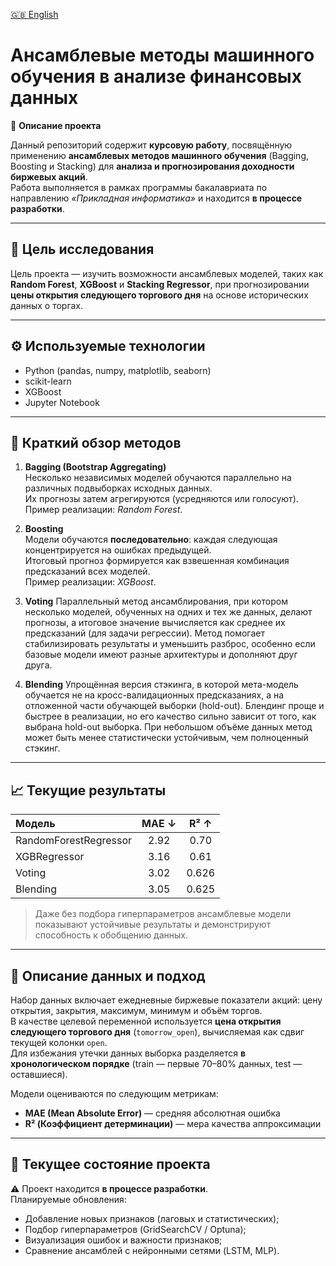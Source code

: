 [🇬🇧 English](README.md)

# Ансамблевые методы машинного обучения в анализе финансовых данных

📘 **Описание проекта**

Данный репозиторий содержит **курсовую работу**, посвящённую применению **ансамблевых методов машинного обучения** (Bagging, Boosting и Stacking) для **анализа и прогнозирования доходности биржевых акций**.  
Работа выполняется в рамках программы бакалавриата по направлению *«Прикладная информатика»* и находится **в процессе разработки**.

---

## 🎯 **Цель исследования**

Цель проекта — изучить возможности ансамблевых моделей, таких как **Random Forest**, **XGBoost** и **Stacking Regressor**, при прогнозировании **цены открытия следующего торгового дня** на основе исторических данных о торгах.

---

## ⚙️ **Используемые технологии**
- Python (pandas, numpy, matplotlib, seaborn)  
- scikit-learn  
- XGBoost  
- Jupyter Notebook  

---

## 🧩 **Краткий обзор методов**

1. **Bagging (Bootstrap Aggregating)**  
   Несколько независимых моделей обучаются параллельно на различных подвыборках исходных данных.  
   Их прогнозы затем агрегируются (усредняются или голосуют).  
   Пример реализации: *Random Forest*.

2. **Boosting**  
   Модели обучаются **последовательно**: каждая следующая концентрируется на ошибках предыдущей.  
   Итоговый прогноз формируется как взвешенная комбинация предсказаний всех моделей.  
   Пример реализации: *XGBoost*.
   
3. **Voting**
   Параллельный метод ансамблирования, при котором несколько моделей, обученных на одних и тех же данных, делают прогнозы, а итоговое значение вычисляется как среднее их предсказаний (для задачи регрессии).
   Метод помогает стабилизировать результаты и уменьшить разброс, особенно если базовые модели имеют разные архитектуры и дополняют друг друга.
   
4. **Blending**
   Упрощённая версия стэкинга, в которой мета-модель обучается не на кросс-валидационных предсказаниях, а на отложенной части обучающей выборки (hold-out).
   Блендинг проще и быстрее в реализации, но его качество сильно зависит от того, как выбрана hold-out выборка.
   При небольшом объёме данных метод может быть менее статистически устойчивым, чем полноценный стэкинг.

---

## 📈 **Текущие результаты**

| Модель | MAE ↓ | R² ↑ |
|:--------|:------:|:----:|
| RandomForestRegressor | 2.92 | 0.70 |
| XGBRegressor | 3.16 | 0.61 |
| Voting | 3.02 | 0.626 |
| Blending | 3.05 | 0.625 |

> Даже без подбора гиперпараметров ансамблевые модели показывают устойчивые результаты и демонстрируют способность к обобщению данных.

---

## 🧮 **Описание данных и подход**

Набор данных включает ежедневные биржевые показатели акций: цену открытия, закрытия, максимум, минимум и объём торгов.  
В качестве целевой переменной используется **цена открытия следующего торгового дня** (`tomorrow_open`), вычисляемая как сдвиг текущей колонки `open`.  
Для избежания утечки данных выборка разделяется **в хронологическом порядке** (train — первые 70–80% данных, test — оставшиеся).  

Модели оцениваются по следующим метрикам:
- **MAE (Mean Absolute Error)** — средняя абсолютная ошибка  
- **R² (Коэффициент детерминации)** — мера качества аппроксимации

---

## 🚧 **Текущее состояние проекта**

⚠️ Проект находится **в процессе разработки**.  
Планируемые обновления:
- Добавление новых признаков (лаговых и статистических);  
- Подбор гиперпараметров (GridSearchCV / Optuna);  
- Визуализация ошибок и важности признаков;  
- Сравнение ансамблей с нейронными сетями (LSTM, MLP).
